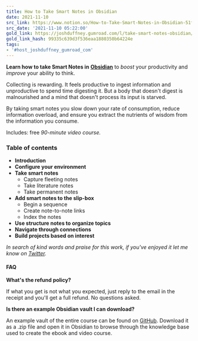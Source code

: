 ```yaml
---
title: How to Take Smart Notes in Obsidian
date: 2021-11-10
src_link: https://www.notion.so/How-to-Take-Smart-Notes-in-Obsidian-51fd5ee77dce46019ee705b7d031fbb8
src_date: '2021-11-10 05:22:00'
gold_link: https://joshduffney.gumroad.com/l/take-smart-notes-obsidian/reddit
gold_link_hash: 99335c639d3f536eaa1880350b64224e
tags:
- '#host_joshduffney_gumroad_com'
---
```


**Learn how to take Smart Notes in** [**Obsidian**](https://obsidian.md/) to *boost* your productivity and *improve* your ability to think.

Collecting is rewarding. It feels productive to ingest information and unproductive to spend time digesting it. But a body that doesn't digest is malnourished and a mind that doesn't process its input is starved.  


By taking smart notes you slow down your rate of consumption, reduce information overload, and ensure you extract the nutrients of wisdom from the information you consume.  


Includes: free *90-minute video course.*

### **Table of contents**

* **Introduction**
* **Configure your environment**
* **Take smart notes**
	+ Capture fleeting notes
	+ Take literature notes
	+ Take permanent notes
* **Add smart notes to the slip-box**
	+ Begin a sequence
	+ Create note-to-note links
	+ Index the notes
* **Use structure notes to organize topics**
* **Navigate through connections**
* **Build projects based on interest**

*In search of kind words and praise for this work, if you've enjoyed it let me know on* [*Twitter*](https://twitter.com/joshduffney)*.*

#### FAQ

**What's the refund policy?**

If what you get is not what you expected, just reply to the email in the receipt and you'll get a full refund. No questions asked.

**Is there an example Obsidian vault I can download?**

An example vault of the entire course can be found on [GitHub](https://github.com/Duffney/smart-notes). Download it as a .zip file and open it in Obsidian to browse through the knowledge base used to create the ebook and video course.
